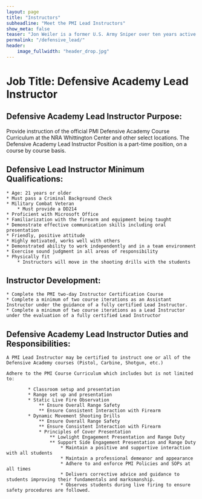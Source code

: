 ```yaml
---
layout: page
title: "Instructors"
subheadline: "Meet the PMI Lead Instructors"
show_meta: false
teaser: "Jon Weiler is a former U.S. Army Sniper over ten years active experience working with precision long range cartridges ... "
permalink: "/defensive_lead/"
header:
    image_fullwidth: "header_drop.jpg"
---
```



# Job Title:  Defensive Academy Lead Instructor

## Defensive Academy Lead Instructor Purpose:

Provide instruction of the official PMI Defensive Academy Course Curriculum at the NRA Whittington Center and other select locations.  The Defensive Academy Lead Instructor Position is a part-time position, on a course by course basis.

 

## Defensive Lead Instructor Minimum Qualifications:

    * Age: 21 years or older
    * Must pass a Criminal Background Check
    * Military Combat Veteran
        * Must provide a DD214
    * Proficient with Microsoft Office
    * Familiarization with the firearm and equipment being taught
    * Demonstrate effective communication skills including oral presentation
    * Friendly, positive attitude
    * Highly motivated, works well with others
    * Demonstrated ability to work independently and in a team environment
    * Exercise sound judgment in all areas of responsibility
    * Physically fit
        * Instructors will move in the shooting drills with the students

## Instructor Development:

    * Complete the PMI two-day Instructor Certification Course
    * Complete a minimum of two course iterations as an Assistant Instructor under the guidance of a fully certified Lead Instructor.
    * Complete a minimum of two course iterations as a Lead Instructor under the evaluation of a fully certified Lead Instructor

## Defensive Academy Lead Instructor Duties and Responsibilities:

    A PMI Lead Instructor may be certified to instruct one or all of the Defensive Academy courses (Pistol, Carbine, Shotgun, etc.)
	
    Adhere to the PMI Course Curriculum which includes but is not limited to:
            
			* Classroom setup and presentation
            * Range set up and presentation
            * Static Live Fire Observation
                ** Ensure Overall Range Safety
                ** Ensure Consistent Interaction with Firearm
            * Dynamic Movement Shooting Drills
                ** Ensure Overall Range Safety
                ** Ensure Consistent Interaction with Firearm
                * Principles of Cover Presentation
                    ** Lowlight Engagement Presentation and Range Duty
                    ** Support Side Engagement Presentation and Range Duty
                        * Maintain a positive and supportive interaction with all students
                        * Maintain a professional demeanor and appearance
                        * Adhere to and enforce PMI Policies and SOPs at all times
                        * Delivers corrective advice and guidance to students improving their fundamentals and marksmanship.
                        * Observes students during live firing to ensure safety procedures are followed.